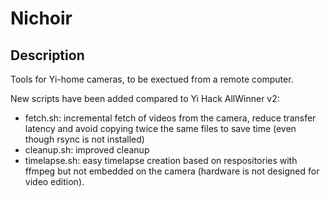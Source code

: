 # Nichoir

## Description

Tools for Yi-home cameras, to be exectued from a remote computer.

New scripts have been added compared to Yi Hack AllWinner v2:
 - fetch.sh: incremental fetch of videos from the camera, reduce transfer latency and avoid copying twice the same files to save time (even though rsync is not installed)
 - cleanup.sh: improved cleanup
 - timelapse.sh: easy timelapse creation based on respositories with ffmpeg but not embedded on the camera (hardware is not designed for video edition).

